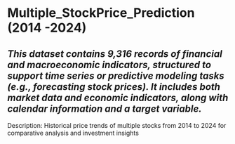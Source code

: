 # Multiple_StockPrice_Prediction (2014 -2024)

***This dataset contains 9,316 records of financial and macroeconomic indicators, structured to support time series or predictive modeling tasks (e.g., forecasting stock prices). It includes both market data and economic indicators, along with calendar information and a target variable.***
-----------------------------------------------------------------------------------------------------------------------------------------------------------------------------------------------------------------
Description: Historical price trends of multiple stocks from 2014 to 2024 for comparative analysis and investment insights
